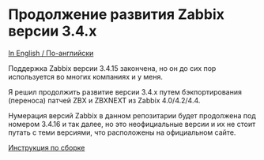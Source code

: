 # Продолжение развития Zabbix версии 3.4.x

[In English / По-английски](README.md)

Поддержка Zabbix версии 3.4.15 закончена, но он до сих пор используется во многих компаниях и у меня.<br>

Я решил продолжить развитие версии 3.4.x путем бэкпортирования (переноса) патчей ZBX и ZBXNEXT из Zabbix 4.0/4.2/4.4.<br>

Нумерация версий Zabbix в данном репозитарии будет продолжена под номером 3.4.16 и так далее, но это неофициальные версии и их не стоит путать с теми версиями, что расположены на официальном сайте.<br>

[Инструкция по сборке](BUILD.ru.md)
